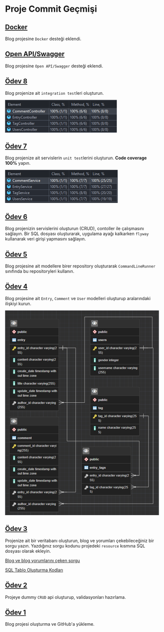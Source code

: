 # Proje Commit Geçmişi

## [Docker](https://github.com/Folksdev-camp/folksdev-aoserdardemirkol/commit/4bbdf0fb7809a7410a808149b894cc3b58547287)

Blog projesine `Docker` desteği eklendi.

## [Open API/Swagger](https://github.com/Folksdev-camp/folksdev-aoserdardemirkol/commit/c72ff559c481bd27ba92ca1dad9122f83517e138)

Blog projesine `Open API/Swagger` desteği eklendi.

## [Ödev 8](https://github.com/Folksdev-camp/folksdev-aoserdardemirkol/commit/e3a4be4f42e6f2299fce5523be05c543b4d029a6)

Blog projenize ait `integration test`leri oluşturun.

[![](./img/Integration%20Test.png "FolksDev & Kod Gemisi")](https://github.com/aoserdardemirkol/)

## [Ödev 7](https://github.com/Folksdev-camp/folksdev-aoserdardemirkol/commit/653da1ce2c0a44c16497579a86838ba7fdebeed8)

Blog projenize ait servislerin `unit test`lerini oluşturun. **Code coverage 100%** yapın.

[![](./img/JUnit%20Test.png "FolksDev & Kod Gemisi")](https://github.com/aoserdardemirkol/)

## [Ödev 6](https://github.com/Folksdev-camp/folksdev-aoserdardemirkol/commit/5e28fd9c04b26a9ad1f426627156d173fa4694fb)

Blog projenizin servislerini oluşturun (CRUD), contoller ile çalışmasını sağlayın. Bir SQL dosyası oluşturarak, uygulama
ayağı kalkarken `flyway` kullanarak veri girişi yapmasını sağlayın.

## [Ödev 5](https://github.com/Folksdev-camp/folksdev-aoserdardemirkol/commit/5e2569654cc36a518e7e12748665a4f75f7c1743)

Blog projesine ait modellere birer repository oluşturarak `CommandLineRunner` sınıfında bu repositoryleri kullanın.

## [Ödev 4](https://github.com/Folksdev-camp/folksdev-aoserdardemirkol/commit/c2238f3219a9e3b2824006ad7534268072f65652)

Blog projesine ait `Entry`, `Comment` ve `User` modelleri oluşturup aralarındaki ilişkiyi kurun.

[![](./img/ERD.png "Odev 4 DB İlişki Diagramı")](https://github.com/aoserdardemirkol/)

## [Ödev 3](https://github.com/Folksdev-camp/folksdev-aoserdardemirkol/commit/7ab529f3ef4fe0c3b5c27c857994ca9d6d0f9d27)

Projenize ait bir veritabanı oluşturun, blog ve yorumları çekebileceğiniz bir sorgu yazın. Yazdığınız sorgu kodunu
projedeki `resource` kısmına SQL dosyası olarak ekleyin.

[Blog ve blog yorumlarını çeken sorgu](https://github.com/Folksdev-camp/folksdev-aoserdardemirkol/blob/main/src/main/resources/odev3_dbDump.sql)

[SQL Tablo Oluşturma Kodları](https://github.com/Folksdev-camp/folksdev-aoserdardemirkol/blob/main/src/main/resources/blogDump.sql)

## [Ödev 2](https://github.com/Folksdev-camp/folksdev-aoserdardemirkol/commit/639b5e3aa374d7718c66ca9a464919d07cec62d1)

Projeye dummy `CRUD` api oluşturup, validasyonları hazırlama.

## [Ödev 1](https://github.com/Folksdev-camp/folksdev-aoserdardemirkol/commit/50b139c1abc1ab1fb89f9c36ee723ae63785118b)

Blog projesi oluşturma ve GitHub'a yükleme.
